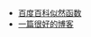 - [百度百科似然函数](https://baike.baidu.com/item/%E4%BC%BC%E7%84%B6%E5%87%BD%E6%95%B0/6011241)  
- [一篇很好的博客](https://blog.csdn.net/u011508640/article/details/72815981)

